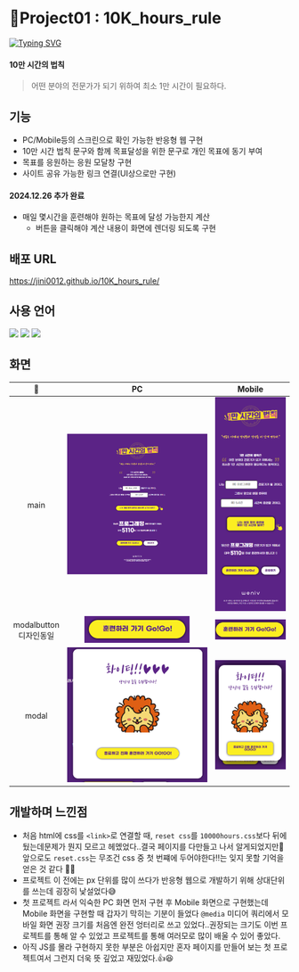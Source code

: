 # 📝Project01 : 10K_hours_rule

[![Typing SVG](https://readme-typing-svg.demolab.com?font=Fira+Code&pause=1000&color=5685F7&width=435&lines=Project01+%3A+10%EB%A7%8C+%EC%8B%9C%EA%B0%84%EC%9D%98+%EB%B2%95%EC%B9%99)](https://git.io/typing-svg)

#### 10만 시간의 법칙

> 어떤 분야의 전문가가 되기 위하여 최소 1만 시간이 필요하다.

## 기능

- PC/Mobile등의 스크린으로 확인 가능한 반응형 웹 구현
- 10만 시간 법칙 문구와 함께 목표달성을 위한 문구로 개인 목표에 동기 부여
- 목표를 응원하는 응원 모달창 구현
- 사이트 공유 가능한 링크 연결(UI상으로만 구현)

#### 2024.12.26 추가 완료

- 매일 몇시간을 훈련해야 원하는 목표에 달성 가능한지 계산
  - 버튼을 클릭해야 계산 내용이 화면에 렌더링 되도록 구현

## 배포 URL

https://jini0012.github.io/10K_hours_rule/

## 사용 언어

<img src="https://img.shields.io/badge/html5-E34F26?style=for-the-badge&logo=html5&logoColor=white"> <img src="https://img.shields.io/badge/css-1572B6?style=for-the-badge&logo=css3&logoColor=white"> <img src="https://img.shields.io/badge/javascript-F7DF1E?style=for-the-badge&logo=javascript&logoColor=black">

## 화면

|            📝             |                    PC                     |                    Mobile                     |
| :-----------------------: | :---------------------------------------: | :-------------------------------------------: |
|           main            |      <img src="./img/Readme/PC.png">      |      <img src="./img/Readme/mobile.png">      |
| modalbutton<br>디자인동일 | <img src="./img/Readme/PC-modal-btn.png"> | <img src="./img/Readme/mobile-modal-btn.png"> |
|           modal           |   <img src="./img/Readme/PC-modal.png">   |   <img src="./img/Readme/mobile-modal.png">   |

## 개발하며 느낀점

- 처음 html에 css를 `<link>`로 연결할 때, `reset css`를 `10000hours.css`보다 뒤에 뒀는데문제가 뭔지 모르고 헤멨었다..결국 페이지를 다만들고 나서 알게되었지만🥲 앞으로도 `reset.css`는 무조건 css 중 첫 번쨰에 두어야한다‼️는 잊지 못할 기억을 얻은 것 같다 🥹📝
- 프로젝트 이 전에는 px 단위를 많이 쓰다가 반응형 웹으로 개발하기 위해 상대단위를 쓰는데 굉장히 낯설었다😅
- 첫 프로젝트 라서 익숙한 PC 화면 먼저 구현 후 Mobile 화면으로 구현했는데 Mobile 화면을 구현할 때 갑자기 막히는 기분이 들었다
  `@media` 미디어 쿼리에서 모바일 화면 권장 크기를 처음엔 완전 엉터리로 쓰고 있었다..권장되는 크기도 이번 프로젝트를 통해 알 수 있었고 프로젝트를 통해 여러모로 많이 배울 수 있어 좋았다.
- 아직 JS를 몰라 구현하지 못한 부분은 아쉽지만 혼자 페이지를 만들어 보는 첫 프로젝트여서 그런지 더욱 뜻 깊었고 재밌었다.👍😆
